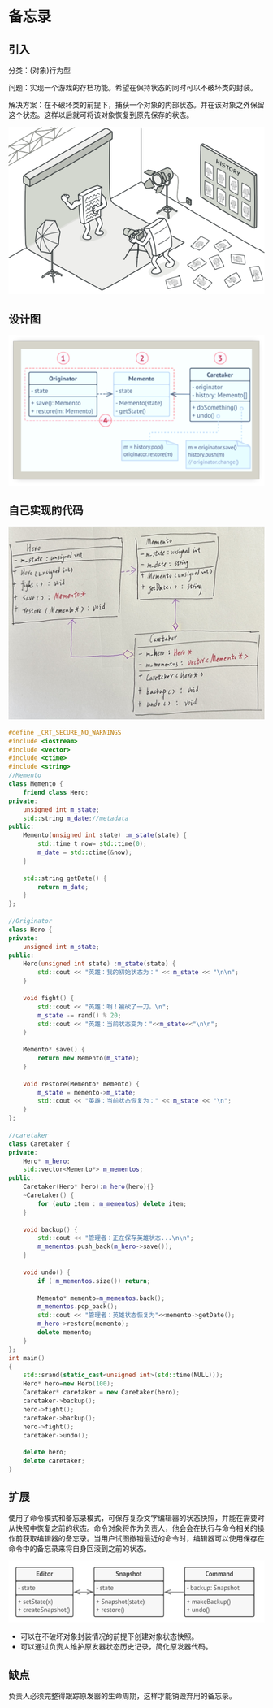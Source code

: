 # 备忘录

## 引入

分类：(对象)行为型

问题：实现一个游戏的存档功能。希望在保持状态的同时可以不破坏类的封装。

解决方案：在不破坏类的前提下，捕获一个对象的内部状态。并在该对象之外保留这个状态。这样以后就可将该对象恢复到原先保存的状态。

![问题](Memento.assets/问题.png) 

## 设计图

![设计图](Memento.assets/设计图.png) 

## 自己实现的代码

![IMG_2246](Memento.assets/IMG_2246.jpg) 

```c++
#define _CRT_SECURE_NO_WARNINGS
#include <iostream>
#include <vector>
#include <ctime>
#include <string>
//Memento
class Memento {
    friend class Hero;
private:
    unsigned int m_state;
    std::string m_date;//metadata
public:
    Memento(unsigned int state) :m_state(state) {
        std::time_t now= std::time(0);
        m_date = std::ctime(&now);
    }

    std::string getDate() {
        return m_date;
    }
};

//Originator
class Hero {
private:
    unsigned int m_state;
public:
    Hero(unsigned int state) :m_state(state) {
        std::cout << "英雄：我的初始状态为：" << m_state << "\n\n";
    }

    void fight() {
        std::cout << "英雄：啊！被砍了一刀。\n";
        m_state -= rand() % 20;
        std::cout << "英雄：当前状态变为："<<m_state<<"\n\n";
    }

    Memento* save() {
        return new Memento(m_state);
    }

    void restore(Memento* memento) {
        m_state = memento->m_state;
        std::cout << "英雄：当前状态恢复为：" << m_state << "\n";
    }
};

//caretaker
class Caretaker {
private:
    Hero* m_hero;
    std::vector<Memento*> m_mementos;
public:
    Caretaker(Hero* hero):m_hero(hero){}
    ~Caretaker() {
        for (auto item : m_mementos) delete item;
    }

    void backup() {
        std::cout << "管理者：正在保存英雄状态...\n\n";
        m_mementos.push_back(m_hero->save());
    }

    void undo() {
        if (!m_mementos.size()) return;

        Memento* memento=m_mementos.back();
        m_mementos.pop_back();
        std::cout << "管理者：英雄状态恢复为"<<memento->getDate();
        m_hero->restore(memento);
        delete memento;
    }
};
int main()
{
    std::srand(static_cast<unsigned int>(std::time(NULL)));
    Hero* hero=new Hero(100);
    Caretaker* caretaker = new Caretaker(hero);
    caretaker->backup();
    hero->fight();
    caretaker->backup();
    hero->fight();
    caretaker->undo();

    delete hero;
    delete caretaker;
}
```

## 扩展

使用了命令模式和备忘录模式，可保存复杂文字编辑器的状态快照，并能在需要时从快照中恢复之前的状态。命令对象将作为负责人，他会会在执行与命令相关的操作前获取编辑器的备忘录。当用户试图撤销最近的命令时，编辑器可以使用保存在命令中的备忘录来将自身回滚到之前的状态。

![扩展](Memento.assets/扩展.png) 

+ 可以在不破坏对象封装情况的前提下创建对象状态快照。
+ 可以通过负责人维护原发器状态历史记录，简化原发器代码。

## 缺点

负责人必须完整得跟踪原发器的生命周期，这样才能销毁弃用的备忘录。

